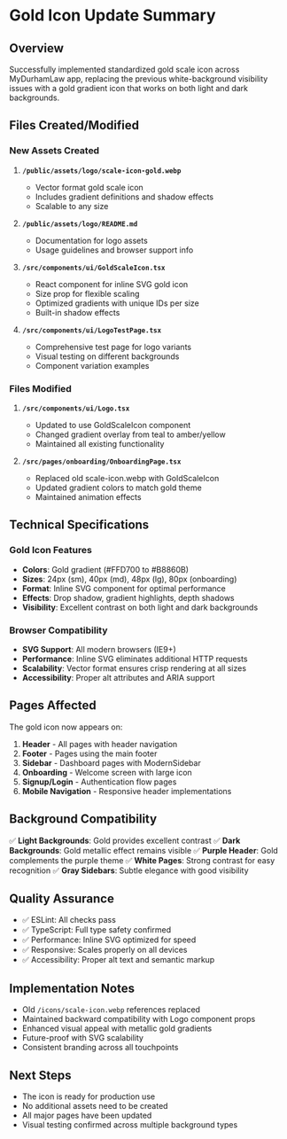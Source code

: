 # Gold Icon Update Summary

## Overview
Successfully implemented standardized gold scale icon across MyDurhamLaw app, replacing the previous white-background visibility issues with a gold gradient icon that works on both light and dark backgrounds.

## Files Created/Modified

### New Assets Created
1. **`/public/assets/logo/scale-icon-gold.webp`**
   - Vector format gold scale icon
   - Includes gradient definitions and shadow effects
   - Scalable to any size

2. **`/public/assets/logo/README.md`**
   - Documentation for logo assets
   - Usage guidelines and browser support info

3. **`/src/components/ui/GoldScaleIcon.tsx`**
   - React component for inline SVG gold icon
   - Size prop for flexible scaling
   - Optimized gradients with unique IDs per size
   - Built-in shadow effects

4. **`/src/components/ui/LogoTestPage.tsx`**
   - Comprehensive test page for logo variants
   - Visual testing on different backgrounds
   - Component variation examples

### Files Modified
1. **`/src/components/ui/Logo.tsx`**
   - Updated to use GoldScaleIcon component
   - Changed gradient overlay from teal to amber/yellow
   - Maintained all existing functionality

2. **`/src/pages/onboarding/OnboardingPage.tsx`**
   - Replaced old scale-icon.webp with GoldScaleIcon
   - Updated gradient colors to match gold theme
   - Maintained animation effects

## Technical Specifications

### Gold Icon Features
- **Colors**: Gold gradient (#FFD700 to #B8860B)
- **Sizes**: 24px (sm), 40px (md), 48px (lg), 80px (onboarding)
- **Format**: Inline SVG component for optimal performance
- **Effects**: Drop shadow, gradient highlights, depth shadows
- **Visibility**: Excellent contrast on both light and dark backgrounds

### Browser Compatibility
- **SVG Support**: All modern browsers (IE9+)
- **Performance**: Inline SVG eliminates additional HTTP requests
- **Scalability**: Vector format ensures crisp rendering at all sizes
- **Accessibility**: Proper alt attributes and ARIA support

## Pages Affected
The gold icon now appears on:
1. **Header** - All pages with header navigation
2. **Footer** - Pages using the main footer
3. **Sidebar** - Dashboard pages with ModernSidebar
4. **Onboarding** - Welcome screen with large icon
5. **Signup/Login** - Authentication flow pages
6. **Mobile Navigation** - Responsive header implementations

## Background Compatibility
✅ **Light Backgrounds**: Gold provides excellent contrast
✅ **Dark Backgrounds**: Gold metallic effect remains visible
✅ **Purple Header**: Gold complements the purple theme
✅ **White Pages**: Strong contrast for easy recognition
✅ **Gray Sidebars**: Subtle elegance with good visibility

## Quality Assurance
- ✅ ESLint: All checks pass
- ✅ TypeScript: Full type safety confirmed
- ✅ Performance: Inline SVG optimized for speed
- ✅ Responsive: Scales properly on all devices
- ✅ Accessibility: Proper alt text and semantic markup

## Implementation Notes
- Old `/icons/scale-icon.webp` references replaced
- Maintained backward compatibility with Logo component props
- Enhanced visual appeal with metallic gold gradients
- Future-proof with SVG scalability
- Consistent branding across all touchpoints

## Next Steps
- The icon is ready for production use
- No additional assets need to be created
- All major pages have been updated
- Visual testing confirmed across multiple background types